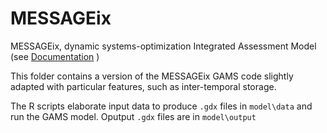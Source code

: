 # MESSAGEix

MESSAGEix, dynamic systems-optimization Integrated Assessment Model (see [Documentation](https://messageix.iiasa.ac.at/) )

This folder contains a version of the MESSAGEix GAMS code slightly adapted with particular features, such as inter-temporal storage.

The R scripts elaborate input data to produce `.gdx` files in `model\data` and run the GAMS model.
Oputput `.gdx` files are in `model\output`